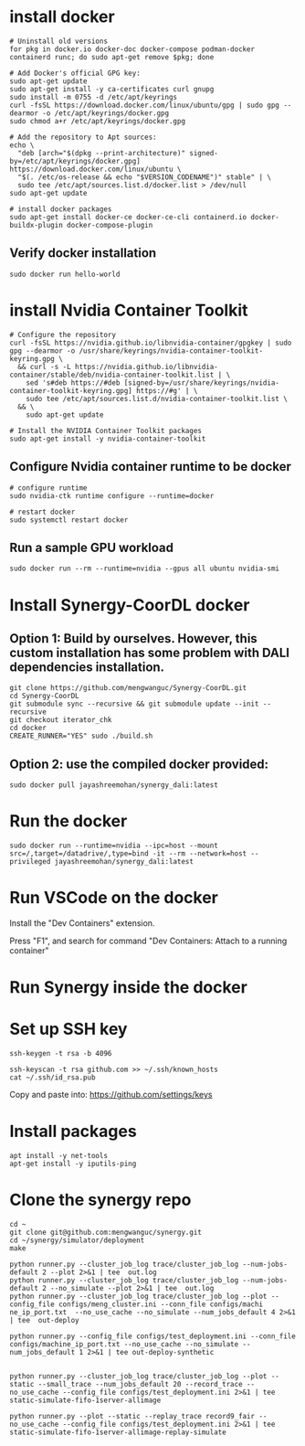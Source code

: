 # install docker

```
# Uninstall old versions
for pkg in docker.io docker-doc docker-compose podman-docker containerd runc; do sudo apt-get remove $pkg; done

# Add Docker's official GPG key:
sudo apt-get update
sudo apt-get install -y ca-certificates curl gnupg
sudo install -m 0755 -d /etc/apt/keyrings
curl -fsSL https://download.docker.com/linux/ubuntu/gpg | sudo gpg --dearmor -o /etc/apt/keyrings/docker.gpg
sudo chmod a+r /etc/apt/keyrings/docker.gpg

# Add the repository to Apt sources:
echo \
  "deb [arch="$(dpkg --print-architecture)" signed-by=/etc/apt/keyrings/docker.gpg] https://download.docker.com/linux/ubuntu \
  "$(. /etc/os-release && echo "$VERSION_CODENAME")" stable" | \
  sudo tee /etc/apt/sources.list.d/docker.list > /dev/null
sudo apt-get update

# install docker packages
sudo apt-get install docker-ce docker-ce-cli containerd.io docker-buildx-plugin docker-compose-plugin
```

## Verify docker installation

```
sudo docker run hello-world
```

# install Nvidia Container Toolkit

```
# Configure the repository
curl -fsSL https://nvidia.github.io/libnvidia-container/gpgkey | sudo gpg --dearmor -o /usr/share/keyrings/nvidia-container-toolkit-keyring.gpg \
  && curl -s -L https://nvidia.github.io/libnvidia-container/stable/deb/nvidia-container-toolkit.list | \
    sed 's#deb https://#deb [signed-by=/usr/share/keyrings/nvidia-container-toolkit-keyring.gpg] https://#g' | \
    sudo tee /etc/apt/sources.list.d/nvidia-container-toolkit.list \
  && \
    sudo apt-get update

# Install the NVIDIA Container Toolkit packages
sudo apt-get install -y nvidia-container-toolkit
```

## Configure Nvidia container runtime to be docker
```
# configure runtime
sudo nvidia-ctk runtime configure --runtime=docker

# restart docker
sudo systemctl restart docker
```

## Run a sample GPU workload
```
sudo docker run --rm --runtime=nvidia --gpus all ubuntu nvidia-smi
```

<!-- # Install nvidia-docker2

```
sudo apt-get install nvidia-docker2
sudo pkill -SIGHUP dockerd
``` -->


# Install Synergy-CoorDL docker

## Option 1: Build by ourselves. However, this custom installation has some problem with DALI dependencies installation.
```
git clone https://github.com/mengwanguc/Synergy-CoorDL.git
cd Synergy-CoorDL
git submodule sync --recursive && git submodule update --init --recursive
git checkout iterator_chk
cd docker
CREATE_RUNNER="YES" sudo ./build.sh
```

## Option 2: use the compiled docker provided:
```
sudo docker pull jayashreemohan/synergy_dali:latest
```

# Run the docker

```
sudo docker run --runtime=nvidia --ipc=host --mount src=/,target=/datadrive/,type=bind -it --rm --network=host --privileged jayashreemohan/synergy_dali:latest
```


# Run VSCode on the docker

Install the "Dev Containers" extension.

Press "F1", and search for command "Dev Containers: Attach to a running container"


# Run Synergy inside the docker

# Set up SSH key

```
ssh-keygen -t rsa -b 4096
```

```
ssh-keyscan -t rsa github.com >> ~/.ssh/known_hosts
cat ~/.ssh/id_rsa.pub
```
Copy and paste into: https://github.com/settings/keys


# Install packages

```
apt install -y net-tools
apt-get install -y iputils-ping
```

# Clone the synergy repo

```
cd ~
git clone git@github.com:mengwanguc/synergy.git
cd ~/synergy/simulator/deployment
make
```


```
python runner.py --cluster_job_log trace/cluster_job_log --num-jobs-default 2 --plot 2>&1 | tee  out.log
python runner.py --cluster_job_log trace/cluster_job_log --num-jobs-default 2 --no_simulate --plot 2>&1 | tee  out.log
python runner.py --cluster_job_log trace/cluster_job_log --plot --config_file configs/meng_cluster.ini --conn_file configs/machi
ne_ip_port.txt  --no_use_cache --no_simulate --num_jobs_default 4 2>&1 | tee  out-deploy

python runner.py --config_file configs/test_deployment.ini --conn_file configs/machine_ip_port.txt --no_use_cache --no_simulate --num_jobs_default 1 2>&1 | tee out-deploy-synthetic


python runner.py --cluster_job_log trace/cluster_job_log --plot --static --small_trace --num_jobs_default 20 --record_trace --no_use_cache --config_file configs/test_deployment.ini 2>&1 | tee static-simulate-fifo-1server-allimage

python runner.py --plot --static --replay_trace record9_fair --no_use_cache --config_file configs/test_deployment.ini 2>&1 | tee static-simulate-fifo-1server-allimage-replay-simulate
```
